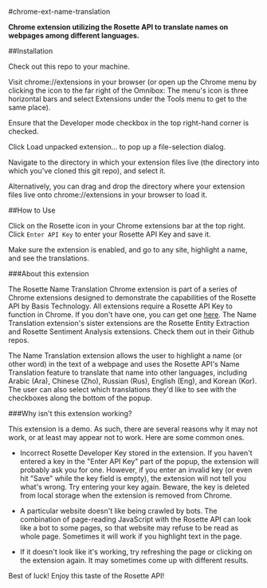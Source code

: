 #chrome-ext-name-translation

**Chrome extension utilizing the Rosette API to translate names on webpages among different languages.**

##Installation

Check out this repo to your machine.

Visit chrome://extensions in your browser (or open up the Chrome menu by clicking the icon to the far right of the Omnibox:  The menu's icon is three horizontal bars and select Extensions under the Tools menu to get to the same place).

Ensure that the Developer mode checkbox in the top right-hand corner is checked.

Click Load unpacked extension… to pop up a file-selection dialog.

Navigate to the directory in which your extension files live (the directory into which you've cloned this git repo), and select it.

Alternatively, you can drag and drop the directory where your extension files live onto chrome://extensions in your browser to load it.

##How to Use

Click on the Rosette icon in your Chrome extensions bar at the top right. Click `Enter API Key` to enter your Rosette API Key and save it.

Make sure the extension is enabled, and go to any site, highlight a name, and see the translations.

###About this extension

The Rosette Name Translation Chrome extension is part of a series of Chrome extensions designed to demonstrate the capabilities of the Rosette API by Basis Technology. All extensions require a Rosette API Key to function in Chrome. If you don't have one, you can get one [here](https://developer.rosette.com/signup). The Name Translation extension's sister extensions are the Rosette Entity Extraction and Rosette Sentiment Analysis extensions. Check them out in their Github repos.

The Name Translation extension allows the user to highlight a name (or other word) in the text of a webpage and uses the Rosette API's Name Translation feature to translate that name into other languages, including Arabic (Ara), Chinese (Zho), Russian (Rus), English (Eng), and Korean (Kor). The user can also select which translations they'd like to see with the checkboxes along the bottom of the popup.


###Why isn't this extension working?

This extension is a demo. As such, there are several reasons why it may not work, or at least may appear not to work. Here are some common ones.

* Incorrect Rosette Developer Key stored in the extension. If you haven't entered a key in the "Enter API Key" part of the popup, the extension will probably ask you for one. However, if you enter an invalid key (or even hit "Save" while the key field is empty), the extension will not tell you what's wrong. Try entering your key again. Beware, the key is deleted from local storage when the extension is removed from Chrome.

* A particular website doesn't like being crawled by bots. The combination of page-reading JavaScript with the Rosette API can look like a bot to some pages, so that website may refuse to be read as whole page. Sometimes it will work if you highlight text in the page.

* If it doesn't look like it's working, try refreshing the page or clicking on the extension again. It may sometimes come up with different results.

Best of luck! Enjoy this taste of the Rosette API!
